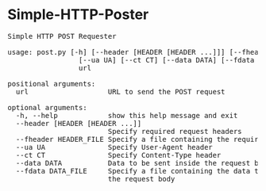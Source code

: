 Simple-HTTP-Poster
=====================

<pre>
Simple HTTP POST Requester

usage: post.py [-h] [--header [HEADER [HEADER ...]]] [--fheader FHEADER]
                 [--ua UA] [--ct CT] [--data DATA] [--fdata FDATA]
                 url

positional arguments:
  url                   URL to send the POST request

optional arguments:
  -h, --help            show this help message and exit
  --header [HEADER [HEADER ...]]
                        Specify required request headers
  --fheader HEADER_FILE Specify a file containing the required request headers
  --ua UA               Specify User-Agent header
  --ct CT               Specify Content-Type header
  --data DATA           Data to be sent inside the request body
  --fdata DATA_FILE     Specify a file containing the data to be sent inside
                        the request body
</pre>
